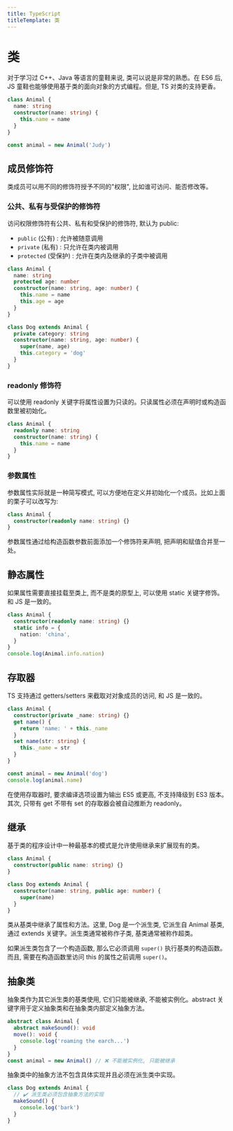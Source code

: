 ```yaml
---
title: TypeScript
titleTemplate: 类
---
```


# 类

对于学习过 C++、Java 等语言的童鞋来说, 类可以说是非常的熟悉。在 ES6 后, JS 童鞋也能够使用基于类的面向对象的方式编程。但是, TS 对类的支持更香。

```ts
class Animal {
  name: string
  constructor(name: string) {
    this.name = name
  }
}

const animal = new Animal('Judy')
```

## 成员修饰符

类成员可以用不同的修饰符授予不同的"权限", 比如谁可访问、能否修改等。

### 公共、私有与受保护的修饰符

访问权限修饰符有公共、私有和受保护的修饰符, 默认为 public:

- `public` (公有) : 允许被随意调用
- `private` (私有) : 只允许在类内被调用
- `protected` (受保护) : 允许在类内及继承的子类中被调用

```ts
class Animal {
  name: string
  protected age: number
  constructor(name: string, age: number) {
    this.name = name
    this.age = age
  }
}

class Dog extends Animal {
  private category: string
  constructor(name: string, age: number) {
    super(name, age)
    this.category = 'dog'
  }
}
```

### readonly 修饰符

可以使用 readonly 关键字将属性设置为只读的。只读属性必须在声明时或构造函数里被初始化。

```ts
class Animal {
  readonly name: string
  constructor(name: string) {
    this.name = name
  }
}
```

### 参数属性

参数属性实际就是一种简写模式, 可以方便地在定义并初始化一个成员。比如上面的栗子可以改写为:

```ts
class Animal {
  constructor(readonly name: string) {}
}
```

参数属性通过给构造函数参数前面添加一个修饰符来声明, 把声明和赋值合并至一处。

## 静态属性

如果属性需要直接挂载至类上, 而不是类的原型上, 可以使用 static 关键字修饰。和 JS 是一致的。

```ts
class Animal {
  constructor(readonly name: string) {}
  static info = {
    nation: 'china',
  }
}
console.log(Animal.info.nation)
```

## 存取器

TS 支持通过 getters/setters 来截取对对象成员的访问, 和 JS 是一致的。

```ts
class Animal {
  constructor(private _name: string) {}
  get name() {
    return 'name: ' + this._name
  }
  set name(str: string) {
    this._name = str
  }
}

const animal = new Animal('dog')
console.log(animal.name)
```

在使用存取器时, 要求编译选项设置为输出 ES5 或更高, 不支持降级到 ES3 版本。其次, 只带有 get 不带有 set 的存取器会被自动推断为 readonly。

## 继承

基于类的程序设计中一种最基本的模式是允许使用继承来扩展现有的类。

```ts
class Animal {
  constructor(public name: string) {}
}

class Dog extends Animal {
  constructor(name: string, public age: number) {
    super(name)
  }
}
```

类从基类中继承了属性和方法。这里, Dog 是一个派生类, 它派生自 Animal 基类, 通过 extends 关键字。派生类通常被称作子类, 基类通常被称作超类。

如果派生类包含了一个构造函数, 那么它必须调用 `super()` 执行基类的构造函数。而且, 需要在构造函数里访问 this 的属性之前调用 `super()`。

## 抽象类

抽象类作为其它派生类的基类使用, 它们只能被继承, 不能被实例化。abstract 关键字用于定义抽象类和在抽象类内部定义抽象方法。

```ts
abstract class Animal {
  abstract makeSound(): void
  move(): void {
    console.log('roaming the earch...')
  }
}
const animal = new Animal() // ❌ 不能被实例化, 只能被继承
```

抽象类中的抽象方法不包含具体实现并且必须在派生类中实现。

```ts
class Dog extends Animal {
  // ✔️ 派生类必须包含抽象方法的实现
  makeSound() {
    console.log('bark')
  }
}
```
